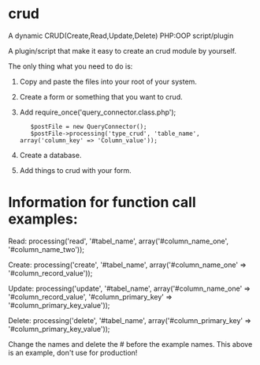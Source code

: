# crud
A dynamic CRUD(Create,Read,Update,Delete) PHP:OOP script/plugin

A plugin/script that make it easy to create an crud module by yourself. 

The only thing what you need to do is:
1. Copy and paste the files into your root of your system.
2. Create a form or something that you want to crud.
3. Add 
          require_once('query_connector.class.php');

          $postFile = new QueryConnector();
          $postFile->processing('type_crud', 'table_name', array('column_key' => 'Column_value'));
          
4. Create a database.
5. Add things to crud with your form.

# Information for function call examples:

Read: processing('read', '#tabel_name', array('#column_name_one', '#column_name_two'));

Create: processing('create', '#tabel_name', array('#column_name_one' => '#column_record_value'));

Update: processing('update', '#tabel_name', array('#column_name_one' => '#column_record_value', '#column_primary_key' => '#column_primary_key_value'));

Delete: processing('delete', '#tabel_name', array('#column_primary_key' => '#column_primary_key_value'));

Change the names and delete the # before the example names. This above is an example, don't use for production!

